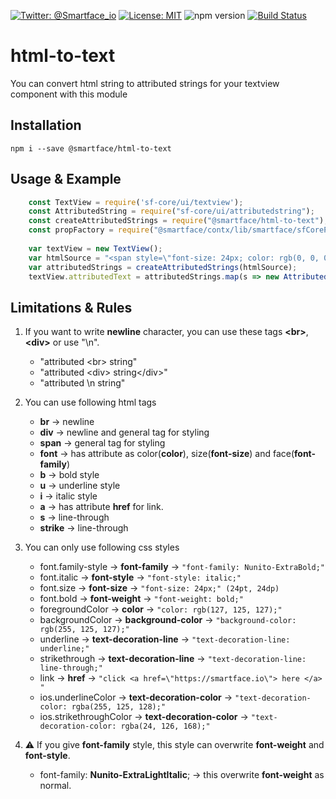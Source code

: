 [![Twitter: @Smartface_io](https://img.shields.io/badge/contact-@Smartface_io-blue.svg?style=flat)](https://twitter.com/smartface_io)
[![License: MIT](https://img.shields.io/badge/License-MIT-blue.svg)](https://github.com/smartface/html-to-text/blob/master/LICENSE)
![npm version](https://img.shields.io/npm/v/@smartface/html-to-text.svg?style=flat)
[![Build Status](https://travis-ci.org/smartface/html-to-text.svg?branch=master)](https://travis-ci.org/smartface/html-to-text)

# html-to-text

You can convert html string to attributed strings for your textview component with this module

## Installation
    
    npm i --save @smartface/html-to-text
    
## Usage & Example

```javascript
    const TextView = require('sf-core/ui/textview');
    const AttributedString = require("sf-core/ui/attributedstring");
    const createAttributedStrings = require("@smartface/html-to-text");
    const propFactory = require("@smartface/contx/lib/smartface/sfCorePropFactory").default;
    
    var textView = new TextView();
    var htmlSource = "<span style=\"font-size: 24px; color: rgb(0, 0, 0); text-decoration-color: rgb(0, 0, 0);\"><span style=\"font-family: Nunito-LightItalic; font-size: 24px; background-color: transparent; color: rgb(0, 0, 0); text-decoration-color: rgb(0, 0, 0);\">Your </span><font face=\"ios-Default-Bold\" style=\"font-size: 24px; font-family: ios-Default-Regular; background-color: transparent; color: rgb(0, 0, 0); text-decoration-color: rgb(0, 0, 0);\">attributed </font><span style=\"text-decoration-line: underline; color: rgb(139, 87, 42); font-size: 24px; font-family: ios-Default-Regular; background-color: transparent; text-decoration-color: rgb(0, 0, 0);\">Stri<span style=\"color: rgb(139, 87, 42); text-decoration-line: underline ; text-decoration-color: rgb(0, 0, 0); font-size: 24px; font-family: ios-Default-Regular; background-color: transparent;\">ngs</span></span></span><div><span style=\"font-size: 16px; font-family: ios-Default-Regular; text-decoration-color: rgb(0, 0, 0);\"><span style=\"text-decoration-line: underline; font-size: 16px; font-family: ios-Default-Regular; text-decoration-color: rgb(0, 0, 0);\"><span style=\"text-decoration-line: underline; text-decoration-color: rgb(0, 0, 0); font-size: 24px; font-family: ios-Default-Regular; background-color: rgb(189, 16, 224);\">second</span></span></span></div><div><span style=\"font-size: 16px; font-family: ios-Default-Regular; text-decoration-color: rgb(0, 0, 0);\"><span style=\"text-decoration-line: underline; font-size: 16px; font-family: ios-Default-Regular; text-decoration-color: rgb(0, 0, 0);\"><span style=\"text-decoration-line: underline; text-decoration-color: rgb(0, 0, 0); font-size: 16px; font-family: ios-Default-Regular; background-color: rgb(189, 16, 224); color: rgb(248, 231, 28);\">Third</span></span></span></div>";
    var attributedStrings = createAttributedStrings(htmlSource);
    textView.attributedText = attributedStrings.map(s => new AttributedString(propFactory(s)));
```

## Limitations & Rules

1. If you want to write **newline** character, you can use these tags **\<br\>**, **\<div\>** or use "\n".
    - "attributed \<br\> string"
    - "attributed \<div\> string\</div\>"
    - "attributed \n string"


2. You can use following html tags 
    - **br**     → newline
    - **div**    → newline and general tag for styling
    - **span**   → general tag for styling
    - **font**   → has attribute as color(**color**), size(**font-size**) and face(**font-family**)
    - **b**      → bold style
    - **u**      → underline style
    - **i**      → italic style 
    - **a**      → has attribute **href** for link.
    - **s**      → line-through
    - **strike** → line-through


3. You can only use following css styles
    - font.family-style      → **font-family** → ```"font-family: Nunito-ExtraBold;"```
    - font.italic            → **font-style** → ```"font-style: italic;"```
    - font.size              → **font-size** → ```"font-size: 24px;" (24pt, 24dp)```
    - font.bold              → **font-weight** → ```"font-weight: bold;"```
    - foregroundColor        → **color** → ```"color: rgb(127, 125, 127);"```
    - backgroundColor        → **background-color** → ```"background-color: rgb(255, 125, 127);"```
    - underline              → **text-decoration-line** → ```"text-decoration-line: underline;"```
    - strikethrough          → **text-decoration-line** → ```"text-decoration-line: line-through;"```
    - link                   → **href** → ```"click <a href=\"https://smartface.io\"> here </a> "```
    - ios.underlineColor     → **text-decoration-color** → ```"text-decoration-color: rgba(255, 125, 128);"```
    - ios.strikethroughColor → **text-decoration-color** → ```"text-decoration-color: rgba(24, 126, 168);"```


4. ⚠️ If you give **font-family** style, this style can overwrite **font-weight** and **font-style**.
    - font-family: **Nunito-ExtraLightItalic**; → this overwrite **font-weight** as normal.

